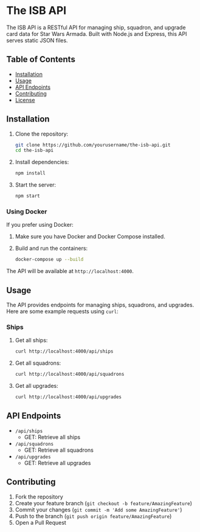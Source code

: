 # The ISB API

The ISB API is a RESTful API for managing ship, squadron, and upgrade card data for Star Wars Armada. Built with Node.js and Express, this API serves static JSON files.

## Table of Contents

- [Installation](#installation)
- [Usage](#usage)
- [API Endpoints](#api-endpoints)
- [Contributing](#contributing)
- [License](#license)

## Installation

1. Clone the repository:
   ```sh
   git clone https://github.com/yourusername/the-isb-api.git
   cd the-isb-api
   ```

2. Install dependencies:
   ```sh
   npm install
   ```

3. Start the server:
   ```sh
   npm start
   ```

### Using Docker

If you prefer using Docker:

1. Make sure you have Docker and Docker Compose installed.

2. Build and run the containers:
   ```sh
   docker-compose up --build
   ```

The API will be available at `http://localhost:4000`.

## Usage

The API provides endpoints for managing ships, squadrons, and upgrades. Here are some example requests using `curl`:

### Ships

1. Get all ships:
   ```sh
   curl http://localhost:4000/api/ships
   ```

2. Get all squadrons:
   ```sh
   curl http://localhost:4000/api/squadrons
   ```

3. Get all upgrades:
   ```sh
   curl http://localhost:4000/api/upgrades
   ```

## API Endpoints

- `/api/ships`
  - GET: Retrieve all ships
- `/api/squadrons`
  - GET: Retrieve all squadrons
- `/api/upgrades`
  - GET: Retrieve all upgrades

## Contributing

1. Fork the repository
2. Create your feature branch (`git checkout -b feature/AmazingFeature`)
3. Commit your changes (`git commit -m 'Add some AmazingFeature'`)
4. Push to the branch (`git push origin feature/AmazingFeature`)
5. Open a Pull Request
